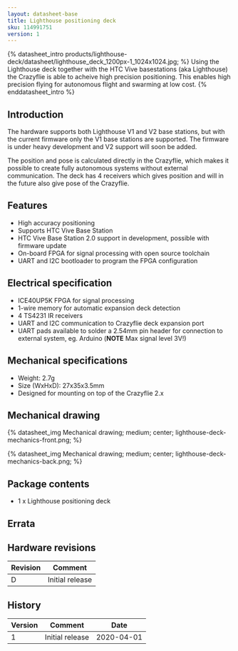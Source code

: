 ```yaml
---
layout: datasheet-base
title: Lighthouse positioning deck
sku: 114991751
version: 1
---
```


{% datasheet_intro products/lighthouse-deck/datasheet/lighthouse_deck_1200px-1_1024x1024.jpg; %}
Using the Lighthouse deck together with the HTC Vive basestations (aka Lighthouse) the
Crazyflie is able to acheive high precision positioning. This enables high precision flying
for autonomous flight and swarming at low cost.
{% enddatasheet_intro %}

## Introduction

The hardware supports both Lighthouse V1 and V2 base stations, but with the current firmware only
the V1 base stations are supported. The firmware is under heavy development and V2 support will
soon be added.

The position and pose is calculated directly in the Crazyflie, which makes it possible
to create fully autonomous systems without external communication. The deck has 4 receivers
which gives position and will in the future also give pose of the Crazyflie.

## Features

* High accuracy positioning
* Supports HTC Vive Base Station
* HTC Vive Base Station 2.0 support in development, possible with firmware update
* On-board FPGA for signal processing with open source toolchain
* UART and I2C bootloader to program the FPGA configuration

## Electrical specification

* ICE40UP5K FPGA for signal processing
* 1-wire memory for automatic expansion deck detection
* 4 TS4231 IR receivers
* UART and I2C communication to Crazyflie deck expansion port
* UART pads available to solder a 2.54mm pin header for connection to external system, eg. Arduino (**NOTE** Max signal level 3V!)

## Mechanical specifications

* Weight: 2.7g
* Size (WxHxD): 27x35x3.5mm
* Designed for mounting on top of the Crazyflie 2.x

## Mechanical drawing

{% datasheet_img Mechanical drawing; medium; center; lighthouse-deck-mechanics-front.png; %}

{% datasheet_img Mechanical drawing; medium; center; lighthouse-deck-mechanics-back.png; %}

## Package contents

* 1 x Lighthouse positioning deck

## Errata

## Hardware revisions

| Revision | Comment |
| ------- | ------- |
| D | Initial release |

## History

| Version | Comment | Date |
| ------- | ------- | ---- |
| 1 | Initial release | 2020-04-01 |
